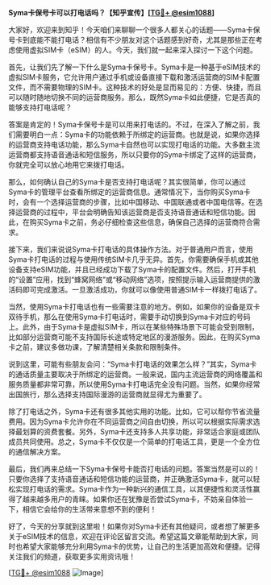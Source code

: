 **Syma卡保号卡可以打电话吗？【知乎宣传】[[TG💪+ @esim1088](https://t.me/s/esim1088)]**

大家好，欢迎来到知乎！今天咱们来聊聊一个很多人都关心的话题——Syma卡保号卡到底能不能打电话？相信有不少朋友对这个话题感到好奇，尤其是那些正在考虑使用虚拟SIM卡（eSIM）的人。今天，我们就一起来深入探讨一下这个问题。

首先，让我们先了解一下什么是Syma卡保号卡。Syma卡是一种基于eSIM技术的虚拟SIM卡服务，它允许用户通过手机或设备直接下载和激活运营商的SIM卡配置文件，而不需要物理的SIM卡。这种技术的好处是显而易见的：方便、快捷，而且可以随时随地切换不同的运营商服务。那么，既然Syma卡如此便捷，它是否真的能够支持打电话呢？

答案是肯定的！Syma卡保号卡是可以用来打电话的。不过，在深入了解之前，我们需要明白一点：Syma卡的功能依赖于所绑定的运营商。也就是说，如果你选择的运营商支持电话功能，那么Syma卡自然也可以实现打电话的功能。大多数主流运营商都支持语音通话和短信服务，所以只要你的Syma卡绑定了这样的运营商，你就完全可以放心地用它来拨打电话。

那么，如何确认自己的Syma卡是否支持打电话呢？其实很简单，你可以通过Syma卡的管理平台查看所绑定的运营商信息。通常情况下，当你购买Syma卡时，会有一个选择运营商的步骤，比如中国移动、中国联通或者中国电信等。在选择运营商的过程中，平台会明确告知该运营商是否支持语音通话和短信功能。因此，在购买Syma卡之前，务必仔细检查这些信息，确保自己选择的运营商符合需求。

接下来，我们来说说Syma卡打电话的具体操作方法。对于普通用户而言，使用Syma卡打电话的过程与使用传统SIM卡几乎无异。首先，你需要确保手机或其他设备支持eSIM功能，并且已经成功下载了Syma卡的配置文件。然后，打开手机的“设置”应用，找到“蜂窝网络”或“移动网络”选项，按照提示输入运营商提供的激活码即可完成激活。一旦激活成功，你就可以像使用普通SIM卡一样拨打电话了。

当然，使用Syma卡打电话也有一些需要注意的地方。例如，如果你的设备是双卡双待手机，那么在使用Syma卡打电话时，需要手动切换到Syma卡对应的号码上。此外，由于Syma卡是虚拟SIM卡，所以在某些特殊场景下可能会受到限制，比如部分运营商可能不支持国际长途或特定地区的漫游服务。因此，在购买Syma卡之前，建议多做功课，了解清楚相关条款和限制条件。

说到这里，可能有些朋友会问：“Syma卡打电话的效果怎么样？”其实，Syma卡的通话质量主要取决于所绑定的运营商。一般来说，国内主流运营商的网络覆盖和服务质量都非常可靠，所以使用Syma卡打电话完全没有问题。当然，如果你经常出国旅行，那么选择支持国际漫游的运营商就显得尤为重要了。

除了打电话之外，Syma卡还有很多其他实用的功能。比如，它可以帮你节省流量费用。因为Syma卡允许你在不同运营商之间自由切换，所以可以根据实际需求选择最划算的资费套餐。另外，Syma卡还支持多人共享功能，非常适合家庭或团队成员共同使用。总之，Syma卡不仅仅是一个简单的打电话工具，更是一个全方位的通信解决方案。

最后，我们再来总结一下Syma卡保号卡能否打电话的问题。答案当然是可以的！只要你选择了支持语音通话和短信功能的运营商，并正确激活Syma卡，就可以轻松实现打电话的需求。Syma卡作为一种新兴的通信工具，以其便捷性和灵活性赢得了越来越多用户的青睐。如果你还在犹豫是否尝试Syma卡，不妨亲自体验一下，相信它会给你的生活带来意想不到的便利！

好了，今天的分享就到这里啦！如果你对Syma卡还有其他疑问，或者想了解更多关于eSIM技术的信息，欢迎在评论区留言交流。希望这篇文章能帮助到大家，同时也希望大家能够充分利用Syma卡的优势，让自己的生活更加高效和便捷。记得关注我们的频道，获取更多实用资讯哦！

[[TG💪+ @esim1088](https://t.me/s/esim1088) ![Image](https://i.postimg.cc/4NQfJmqS/Snipaste-2025-05-13-00-14-12.png)]